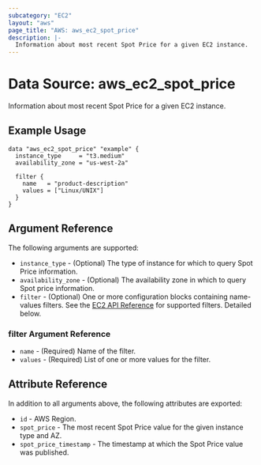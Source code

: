 ```yaml
---
subcategory: "EC2"
layout: "aws"
page_title: "AWS: aws_ec2_spot_price"
description: |-
  Information about most recent Spot Price for a given EC2 instance.
---
```


# Data Source: aws_ec2_spot_price

Information about most recent Spot Price for a given EC2 instance.

## Example Usage

```hcl
data "aws_ec2_spot_price" "example" {
  instance_type     = "t3.medium"
  availability_zone = "us-west-2a"

  filter {
    name   = "product-description"
    values = ["Linux/UNIX"]
  }
}
```

## Argument Reference

The following arguments are supported:

* `instance_type` - (Optional) The type of instance for which to query Spot Price information.
* `availability_zone` - (Optional) The availability zone in which to query Spot price information.
* `filter` - (Optional) One or more configuration blocks containing name-values filters. See the [EC2 API Reference](https://docs.aws.amazon.com/AWSEC2/latest/APIReference/API_DescribeSpotPriceHistory.html) for supported filters. Detailed below.

### filter Argument Reference

* `name` - (Required) Name of the filter.
* `values` - (Required) List of one or more values for the filter.

## Attribute Reference

In addition to all arguments above, the following attributes are exported:

* `id` - AWS Region.
* `spot_price` - The most recent Spot Price value for the given instance type and AZ.
* `spot_price_timestamp` - The timestamp at which the Spot Price value was published.
